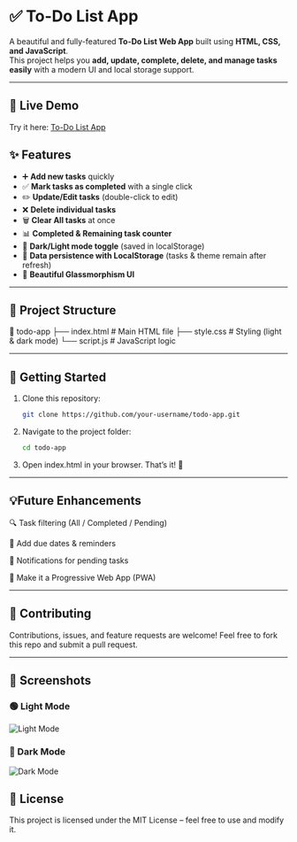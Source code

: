 # ✅ To-Do List App

A beautiful and fully-featured **To-Do List Web App** built using **HTML, CSS, and JavaScript**.  
This project helps you **add, update, complete, delete, and manage tasks easily** with a modern UI and local storage support.

---
## 🔗 Live Demo
Try it here: [To-Do List App](https://nileshkumarpaul.github.io/To_Do_List/)

## ✨ Features
- ➕ **Add new tasks** quickly  
- ✅ **Mark tasks as completed** with a single click  
- ✏️ **Update/Edit tasks** (double-click to edit)  
- ❌ **Delete individual tasks**  
- 🗑️ **Clear All tasks** at once  
- 📊 **Completed & Remaining task counter**  
- 🌙 **Dark/Light mode toggle** (saved in localStorage)  
- 💾 **Data persistence with LocalStorage** (tasks & theme remain after refresh)  
- 🎨 **Beautiful Glassmorphism UI**

---

## 📂 Project Structure
📂 todo-app
├── index.html # Main HTML file
├── style.css # Styling (light & dark mode)
└── script.js # JavaScript logic

---

## 🚀 Getting Started
1. Clone this repository:
   ```bash
   git clone https://github.com/your-username/todo-app.git
2. Navigate to the project folder:
   ```bash
   cd todo-app
4. Open index.html in your browser. That’s it! 🎉
---

## 💡Future Enhancements

🔍 Task filtering (All / Completed / Pending)

📅 Add due dates & reminders

🔔 Notifications for pending tasks

📱 Make it a Progressive Web App (PWA)

---
## 🤝 Contributing

Contributions, issues, and feature requests are welcome!
Feel free to fork this repo and submit a pull request.

---

## 📸 Screenshots

### 🟢 Light Mode
![Light Mode](assets/screenshot2.png.png)

### 🌙 Dark Mode
![Dark Mode](assets/screenshot1.png.png)


## 📜 License

This project is licensed under the MIT License – feel free to use and modify it.


